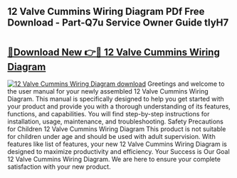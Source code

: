 ## 12 Valve Cummins Wiring Diagram PDf Free Download - Part-Q7u Service Owner Guide tIyH7

# <h2><a href="http://dfpbts.blite.top/?on=12+Valve+Cummins+Wiring+Diagram">🔗Download New 👉🔴 12 Valve Cummins Wiring Diagram</a></h2>

[![12 Valve Cummins Wiring Diagram download](https://i.imgur.com/lujVjoI.png)](http://dfpbts.blite.top/?on=12+Valve+Cummins+Wiring+Diagram)
Greetings and welcome to the user manual for your newly assembled 12 Valve Cummins Wiring Diagram. This manual is specifically designed to help you get started with your product and provide you with a thorough understanding of its features, functions, and capabilities. You will find step-by-step instructions for installation, usage, maintenance, and troubleshooting. Safety Precautions for Children 12 Valve Cummins Wiring Diagram This product is not suitable for children under age and should be used with adult supervision. With features like list of features, your new 12 Valve Cummins Wiring Diagram is designed to maximize productivity and efficiency. Your Success is Our Goal 12 Valve Cummins Wiring Diagram. We are here to ensure your complete satisfaction with your new product.
